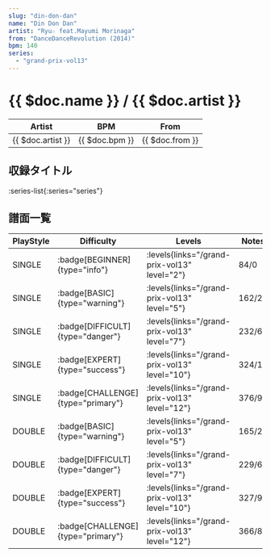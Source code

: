 ```yaml
---
slug: "din-don-dan"
name: "Din Don Dan"
artist: "Ryu☆ feat.Mayumi Morinaga"
from: "DanceDanceRevolution (2014)"
bpm: 140
series:
  - "grand-prix-vol13"
---
```


# {{ $doc.name }} / {{ $doc.artist }}

|Artist|BPM|From|
|------|---|----|
|{{ $doc.artist }}|{{ $doc.bpm }}|{{ $doc.from }}|

## 収録タイトル

:series-list{:series="series"}

## 譜面一覧

|PlayStyle|Difficulty|Levels|Notes|Movie|
|---------|----------|------|-----|-----|
|SINGLE| :badge[BEGINNER]{type="info"}| :levels{links="/grand-prix-vol13" level="2"}|84/0||
|SINGLE| :badge[BASIC]{type="warning"}| :levels{links="/grand-prix-vol13" level="5"}|162/2||
|SINGLE| :badge[DIFFICULT]{type="danger"}| :levels{links="/grand-prix-vol13" level="7"}|232/6||
|SINGLE| :badge[EXPERT]{type="success"}| :levels{links="/grand-prix-vol13" level="10"}|324/13||
|SINGLE| :badge[CHALLENGE]{type="primary"}| :levels{links="/grand-prix-vol13" level="12"}|376/9||
|DOUBLE| :badge[BASIC]{type="warning"}| :levels{links="/grand-prix-vol13" level="5"}|165/2||
|DOUBLE| :badge[DIFFICULT]{type="danger"}| :levels{links="/grand-prix-vol13" level="7"}|229/6||
|DOUBLE| :badge[EXPERT]{type="success"}| :levels{links="/grand-prix-vol13" level="10"}|327/9||
|DOUBLE| :badge[CHALLENGE]{type="primary"}| :levels{links="/grand-prix-vol13" level="12"}|366/8||
